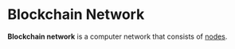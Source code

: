 # Blockchain Network

**Blockchain network** is a computer network that consists of [nodes](/en/blockchain/node).
